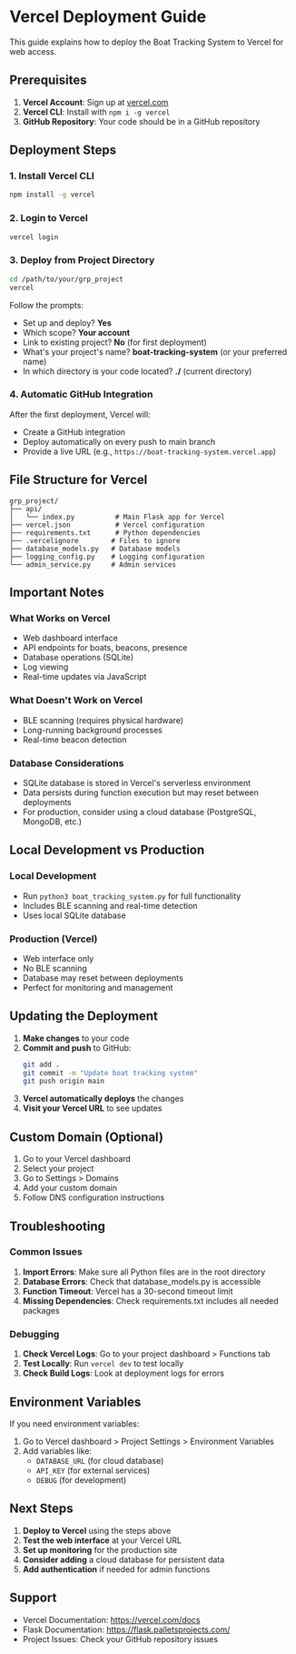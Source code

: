 # Vercel Deployment Guide

This guide explains how to deploy the Boat Tracking System to Vercel for web access.

## Prerequisites

1. **Vercel Account**: Sign up at [vercel.com](https://vercel.com)
2. **Vercel CLI**: Install with `npm i -g vercel`
3. **GitHub Repository**: Your code should be in a GitHub repository

## Deployment Steps

### 1. Install Vercel CLI
```bash
npm install -g vercel
```

### 2. Login to Vercel
```bash
vercel login
```

### 3. Deploy from Project Directory
```bash
cd /path/to/your/grp_project
vercel
```

Follow the prompts:
- Set up and deploy? **Yes**
- Which scope? **Your account**
- Link to existing project? **No** (for first deployment)
- What's your project's name? **boat-tracking-system** (or your preferred name)
- In which directory is your code located? **./** (current directory)

### 4. Automatic GitHub Integration

After the first deployment, Vercel will:
- Create a GitHub integration
- Deploy automatically on every push to main branch
- Provide a live URL (e.g., `https://boat-tracking-system.vercel.app`)

## File Structure for Vercel

```
grp_project/
├── api/
│   └── index.py          # Main Flask app for Vercel
├── vercel.json           # Vercel configuration
├── requirements.txt      # Python dependencies
├── .vercelignore        # Files to ignore
├── database_models.py   # Database models
├── logging_config.py    # Logging configuration
└── admin_service.py     # Admin services
```

## Important Notes

### What Works on Vercel
- Web dashboard interface
- API endpoints for boats, beacons, presence
- Database operations (SQLite)
- Log viewing
- Real-time updates via JavaScript

### What Doesn't Work on Vercel
- BLE scanning (requires physical hardware)
- Long-running background processes
- Real-time beacon detection

### Database Considerations
- SQLite database is stored in Vercel's serverless environment
- Data persists during function execution but may reset between deployments
- For production, consider using a cloud database (PostgreSQL, MongoDB, etc.)

## Local Development vs Production

### Local Development
- Run `python3 boat_tracking_system.py` for full functionality
- Includes BLE scanning and real-time detection
- Uses local SQLite database

### Production (Vercel)
- Web interface only
- No BLE scanning
- Database may reset between deployments
- Perfect for monitoring and management

## Updating the Deployment

1. **Make changes** to your code
2. **Commit and push** to GitHub:
   ```bash
   git add .
   git commit -m "Update boat tracking system"
   git push origin main
   ```
3. **Vercel automatically deploys** the changes
4. **Visit your Vercel URL** to see updates

## Custom Domain (Optional)

1. Go to your Vercel dashboard
2. Select your project
3. Go to Settings > Domains
4. Add your custom domain
5. Follow DNS configuration instructions

## Troubleshooting

### Common Issues

1. **Import Errors**: Make sure all Python files are in the root directory
2. **Database Errors**: Check that database_models.py is accessible
3. **Function Timeout**: Vercel has a 30-second timeout limit
4. **Missing Dependencies**: Check requirements.txt includes all needed packages

### Debugging

1. **Check Vercel Logs**: Go to your project dashboard > Functions tab
2. **Test Locally**: Run `vercel dev` to test locally
3. **Check Build Logs**: Look at deployment logs for errors

## Environment Variables

If you need environment variables:

1. Go to Vercel dashboard > Project Settings > Environment Variables
2. Add variables like:
   - `DATABASE_URL` (for cloud database)
   - `API_KEY` (for external services)
   - `DEBUG` (for development)

## Next Steps

1. **Deploy to Vercel** using the steps above
2. **Test the web interface** at your Vercel URL
3. **Set up monitoring** for the production site
4. **Consider adding** a cloud database for persistent data
5. **Add authentication** if needed for admin functions

## Support

- Vercel Documentation: https://vercel.com/docs
- Flask Documentation: https://flask.palletsprojects.com/
- Project Issues: Check your GitHub repository issues
